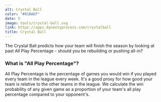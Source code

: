 ```yaml
---
alt: Crystal Ball
color: "#01BAEF"
date: 5
image: tools/crystal-ball.svg
link: https://apps.dynastyprocess.com/crystalball
title: Crystal Ball
---
```


The Crystal Ball predicts how your team will finish the season by looking at past All Play Percentage - should you be rebuilding or pushing all-in?

### What is "All Play Percentage"?

All Play Percentage is the percentage of games you would win if you played every team in the league every week. It's a good proxy for how good your team is relative to the other teams in the league. We calculate the win probability of any given game as a proportion of your team's all play percentage compared to your opponent's.
